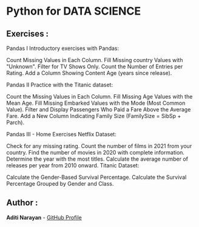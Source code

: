 # Python for DATA SCIENCE

## Exercises : 

Pandas I
Introductory exercises with Pandas:

Count Missing Values in Each Column.
Fill Missing country Values with "Unknown".
Filter for TV Shows Only.
Count the Number of Entries per Rating.
Add a Column Showing Content Age (years since release).

Pandas II
Practice with the Titanic dataset:

Count the Missing Values in Each Column.
Fill Missing Age Values with the Mean Age.
Fill Missing Embarked Values with the Mode (Most Common Value).
Filter and Display Passengers Who Paid a Fare Above the Average Fare.
Add a New Column Indicating Family Size (FamilySize = SibSp + Parch).

Pandas III - Home Exercises
Netflix Dataset:

Check for any missing rating.
Count the number of films in 2021 from your country.
Find the number of movies in 2020 with complete information.
Determine the year with the most titles.
Calculate the average number of releases per year from 2010 onward.
Titanic Dataset:

Calculate the Gender-Based Survival Percentage.
Calculate the Survival Percentage Grouped by Gender and Class.

 ## Author :

   **Aditi Narayan** - [GitHub Profile](https://github.com/aditinarayann/aditinarayann.git)
